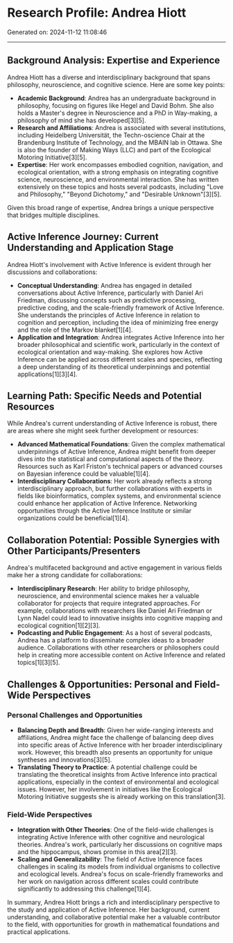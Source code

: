 # Research Profile: Andrea Hiott

Generated on: 2024-11-12 11:08:46

---

## Background Analysis: Expertise and Experience

Andrea Hiott has a diverse and interdisciplinary background that spans philosophy, neuroscience, and cognitive science. Here are some key points:

- **Academic Background**: Andrea has an undergraduate background in philosophy, focusing on figures like Hegel and David Bohm. She also holds a Master's degree in Neuroscience and a PhD in Way-making, a philosophy of mind she has developed[3][5].
- **Research and Affiliations**: Andrea is associated with several institutions, including Heidelberg Universität, the Techn-oscience Chair at the Brandenburg Institute of Technology, and the MBAIN lab in Ottawa. She is also the founder of Making Ways (LLC) and part of the Ecological Motoring Initiative[3][5].
- **Expertise**: Her work encompasses embodied cognition, navigation, and ecological orientation, with a strong emphasis on integrating cognitive science, neuroscience, and environmental interaction. She has written extensively on these topics and hosts several podcasts, including "Love and Philosophy," "Beyond Dichotomy," and "Desirable Unknown"[3][5].

Given this broad range of expertise, Andrea brings a unique perspective that bridges multiple disciplines.

## Active Inference Journey: Current Understanding and Application Stage

Andrea Hiott's involvement with Active Inference is evident through her discussions and collaborations:

- **Conceptual Understanding**: Andrea has engaged in detailed conversations about Active Inference, particularly with Daniel Ari Friedman, discussing concepts such as predictive processing, predictive coding, and the scale-friendly framework of Active Inference. She understands the principles of Active Inference in relation to cognition and perception, including the idea of minimizing free energy and the role of the Markov blanket[1][4].
- **Application and Integration**: Andrea integrates Active Inference into her broader philosophical and scientific work, particularly in the context of ecological orientation and way-making. She explores how Active Inference can be applied across different scales and species, reflecting a deep understanding of its theoretical underpinnings and potential applications[1][3][4].

## Learning Path: Specific Needs and Potential Resources

While Andrea's current understanding of Active Inference is robust, there are areas where she might seek further development or resources:

- **Advanced Mathematical Foundations**: Given the complex mathematical underpinnings of Active Inference, Andrea might benefit from deeper dives into the statistical and computational aspects of the theory. Resources such as Karl Friston's technical papers or advanced courses on Bayesian inference could be valuable[1][4].
- **Interdisciplinary Collaborations**: Her work already reflects a strong interdisciplinary approach, but further collaborations with experts in fields like bioinformatics, complex systems, and environmental science could enhance her application of Active Inference. Networking opportunities through the Active Inference Institute or similar organizations could be beneficial[1][4].

## Collaboration Potential: Possible Synergies with Other Participants/Presenters

Andrea's multifaceted background and active engagement in various fields make her a strong candidate for collaborations:

- **Interdisciplinary Research**: Her ability to bridge philosophy, neuroscience, and environmental science makes her a valuable collaborator for projects that require integrated approaches. For example, collaborations with researchers like Daniel Ari Friedman or Lynn Nadel could lead to innovative insights into cognitive mapping and ecological cognition[1][2][3].
- **Podcasting and Public Engagement**: As a host of several podcasts, Andrea has a platform to disseminate complex ideas to a broader audience. Collaborations with other researchers or philosophers could help in creating more accessible content on Active Inference and related topics[1][3][5].

## Challenges & Opportunities: Personal and Field-Wide Perspectives

### Personal Challenges and Opportunities

- **Balancing Depth and Breadth**: Given her wide-ranging interests and affiliations, Andrea might face the challenge of balancing deep dives into specific areas of Active Inference with her broader interdisciplinary work. However, this breadth also presents an opportunity for unique syntheses and innovations[3][5].
- **Translating Theory to Practice**: A potential challenge could be translating the theoretical insights from Active Inference into practical applications, especially in the context of environmental and ecological issues. However, her involvement in initiatives like the Ecological Motoring Initiative suggests she is already working on this translation[3].

### Field-Wide Perspectives

- **Integration with Other Theories**: One of the field-wide challenges is integrating Active Inference with other cognitive and neurological theories. Andrea's work, particularly her discussions on cognitive maps and the hippocampus, shows promise in this area[2][3].
- **Scaling and Generalizability**: The field of Active Inference faces challenges in scaling its models from individual organisms to collective and ecological levels. Andrea's focus on scale-friendly frameworks and her work on navigation across different scales could contribute significantly to addressing this challenge[1][4].

In summary, Andrea Hiott brings a rich and interdisciplinary perspective to the study and application of Active Inference. Her background, current understanding, and collaborative potential make her a valuable contributor to the field, with opportunities for growth in mathematical foundations and practical applications.
